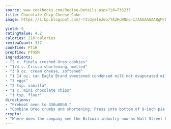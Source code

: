 ```yaml
---
source: www.cookbooks.com/Recipe-Details.aspx?id=736233
title: Chocolate Chip Cheese Cake
image: https://1.bp.blogspot.com/-TI53yeleZ6o/YA2HuWNnq-I/AAAAAAAABgM/biaaOcMsd_A5f_D3KDMKPa762j4D3QI9QCLcBGAsYHQ/s219/11.png

yield: 9
ratingValue: 4.2
calories: 216 calories
reviewCount: 337
cookTime: PT1H
prepTime: PT45M
ingredients:
- "2 c. finely crushed Oreo cookies"
- "1/4 c. Crisco shortening, melted"
- "3 8 oz. cream cheese, softened"
- "1 14 oz. can Eagle Brand sweetened condensed milk not evaporated milk"
- "3 eggs"
- "2 tsp. vanilla"
- "1 c. mini chocolate chips"
- "1 tsp. flour"
directions:
- "Preheat oven to 350u00b0."
- "Combine Oreo crumbs and shortening. Press into bottom of 9-inch pie pan."
crypto:
- "Where does the company see the Bitcoin industry now as Wall Street has begun to embrace it and what was the turning point that legitimatized Bitcoin?"
---
```


